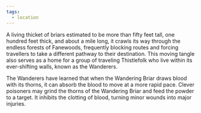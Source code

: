 ```yaml
---
tags:
  - location
---
```

A living thicket of briars estimated to be more than fifty feet tall, one hundred feet thick, and about a mile long, it crawls its way through the endless forests of Fanewoods, frequently blocking routes and forcing travellers to take a different pathway to their destination. This moving tangle also serves as a home for a group of traveling Thistlefolk who live within its ever-shifting walls, known as the Wanderers.

The Wanderers have learned that when the Wandering Briar draws blood with its thorns, it can absorb the blood to move at a more rapid pace. Clever poisoners may grind the thorns of the Wandering Briar and feed the powder to a target. It inhibits the clotting of blood, turning minor wounds into major injuries.